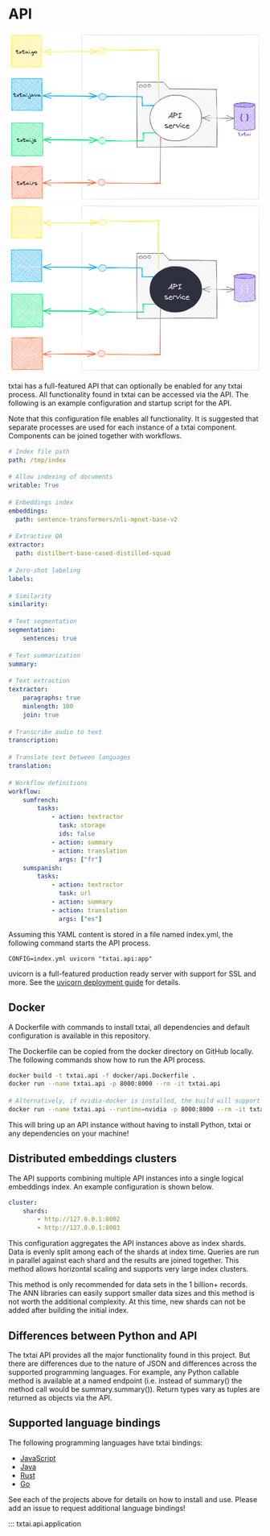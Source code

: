 # API

![api](images/api.png#only-light)
![api](images/api-dark.png#only-dark)

txtai has a full-featured API that can optionally be enabled for any txtai process. All functionality found in txtai can be accessed via the API. The following is an example configuration and startup script for the API.

Note that this configuration file enables all functionality. It is suggested that separate processes are used for each instance of a txtai component. Components can be joined together with workflows.

```yaml
# Index file path
path: /tmp/index

# Allow indexing of documents
writable: True

# Enbeddings index
embeddings:
  path: sentence-transformers/nli-mpnet-base-v2

# Extractive QA
extractor:
  path: distilbert-base-cased-distilled-squad

# Zero-shot labeling
labels:

# Similarity
similarity:

# Text segmentation
segmentation:
    sentences: true

# Text summarization
summary:

# Text extraction
textractor:
    paragraphs: true
    minlength: 100
    join: true

# Transcribe audio to text
transcription:

# Translate text between languages
translation:

# Workflow definitions
workflow:
    sumfrench:
        tasks:
            - action: textractor
              task: storage
              ids: false
            - action: summary
            - action: translation
              args: ["fr"]
    sumspanish:
        tasks:
            - action: textractor
              task: url
            - action: summary
            - action: translation
              args: ["es"]
```

Assuming this YAML content is stored in a file named index.yml, the following command starts the API process.

```
CONFIG=index.yml uvicorn "txtai.api:app"
```

uvicorn is a full-featured production ready server with support for SSL and more. See the [uvicorn deployment guide](https://www.uvicorn.org/deployment/) for details.

## Docker

A Dockerfile with commands to install txtai, all dependencies and default configuration is available in this repository.

The Dockerfile can be copied from the docker directory on GitHub locally. The following commands show how to run the API process.

```bash
docker build -t txtai.api -f docker/api.Dockerfile .
docker run --name txtai.api -p 8000:8000 --rm -it txtai.api

# Alternatively, if nvidia-docker is installed, the build will support GPU runtimes
docker run --name txtai.api --runtime=nvidia -p 8000:8000 --rm -it txtai.api
```

This will bring up an API instance without having to install Python, txtai or any dependencies on your machine!

## Distributed embeddings clusters

The API supports combining multiple API instances into a single logical embeddings index. An example configuration is shown below.

```yaml
cluster:
    shards:
        - http://127.0.0.1:8002
        - http://127.0.0.1:8003
```

This configuration aggregates the API instances above as index shards. Data is evenly split among each of the shards at index time. Queries are run in parallel against each shard and the results are joined together. This method allows horizontal scaling and supports very large index clusters.

This method is only recommended for data sets in the 1 billion+ records. The ANN libraries can easily support smaller data sizes and this method is not worth the additional complexity. At this time, new shards can not be added after building the initial index.

## Differences between Python and API

The txtai API provides all the major functionality found in this project. But there are differences due to the nature of JSON and differences across the supported programming languages. For example, any Python callable method is available at a named endpoint (i.e. instead of summary() the method call would be summary.summary()).
Return types vary as tuples are returned as objects via the API.

## Supported language bindings

The following programming languages have txtai bindings:

- [JavaScript](https://github.com/neuml/txtai.js)
- [Java](https://github.com/neuml/txtai.java)
- [Rust](https://github.com/neuml/txtai.rs)
- [Go](https://github.com/neuml/txtai.go)

See each of the projects above for details on how to install and use. Please add an issue to request additional language bindings!

::: txtai.api.application